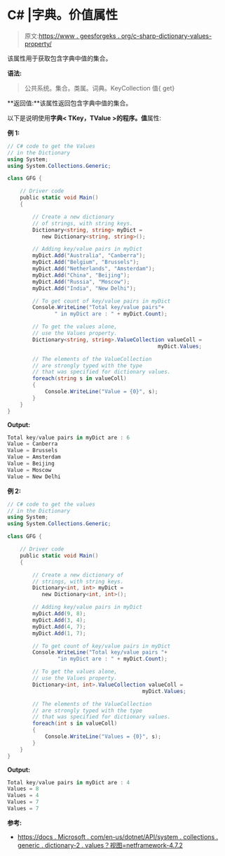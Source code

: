 # C# |字典。价值属性

> 原文:[https://www . geesforgeks . org/c-sharp-dictionary-values-property/](https://www.geeksforgeeks.org/c-sharp-dictionary-values-property/)

该属性用于获取包含字典<tkey>中值的集合。</tkey>

**语法:**

> 公共系统。集合。类属。词典<tkey tvalue="">。KeyCollection 值{ get}</tkey>

**返回值:**该属性返回包含字典中值的集合。

以下是说明使用**字典< TKey，TValue >的程序。值**属性:

**例 1:**

```cs
// C# code to get the Values
// in the Dictionary
using System;
using System.Collections.Generic;

class GFG {

    // Driver code
    public static void Main()
    {

        // Create a new dictionary
        // of strings, with string keys.
        Dictionary<string, string> myDict = 
           new Dictionary<string, string>();

        // Adding key/value pairs in myDict
        myDict.Add("Australia", "Canberra");
        myDict.Add("Belgium", "Brussels");
        myDict.Add("Netherlands", "Amsterdam");
        myDict.Add("China", "Beijing");
        myDict.Add("Russia", "Moscow");
        myDict.Add("India", "New Delhi");

        // To get count of key/value pairs in myDict
        Console.WriteLine("Total key/value pairs"+
               " in myDict are : " + myDict.Count);

        // To get the values alone,
        // use the Values property.
        Dictionary<string, string>.ValueCollection valueColl = 
                                                myDict.Values;

        // The elements of the ValueCollection
        // are strongly typed with the type 
        // that was specified for dictionary values.
        foreach(string s in valueColl)
        {
            Console.WriteLine("Value = {0}", s);
        }
    }
}
```

**Output:**

```cs
Total key/value pairs in myDict are : 6
Value = Canberra
Value = Brussels
Value = Amsterdam
Value = Beijing
Value = Moscow
Value = New Delhi

```

**例 2:**

```cs
// C# code to get the values
// in the Dictionary
using System;
using System.Collections.Generic;

class GFG {

    // Driver code
    public static void Main()
    {

        // Create a new dictionary of
        // strings, with string keys.
        Dictionary<int, int> myDict = 
           new Dictionary<int, int>();

        // Adding key/value pairs in myDict
        myDict.Add(9, 8);
        myDict.Add(3, 4);
        myDict.Add(4, 7);
        myDict.Add(1, 7);

        // To get count of key/value pairs in myDict
        Console.WriteLine("Total key/value pairs "+
                "in myDict are : " + myDict.Count);

        // To get the values alone, 
        // use the Values property.
        Dictionary<int, int>.ValueCollection valueColl =  
                                           myDict.Values;

        // The elements of the ValueCollection
        // are strongly typed with the type 
        // that was specified for dictionary values.
        foreach(int s in valueColl)
        {
            Console.WriteLine("Values = {0}", s);
        }
    }
}
```

**Output:**

```cs
Total key/value pairs in myDict are : 4
Values = 8
Values = 4
Values = 7
Values = 7

```

**参考:**

*   [https://docs . Microsoft . com/en-us/dotnet/API/system . collections . generic . dictionary-2 . values？视图=netframework-4.7.2](https://docs.microsoft.com/en-us/dotnet/api/system.collections.generic.dictionary-2.values?view=netframework-4.7.2)
